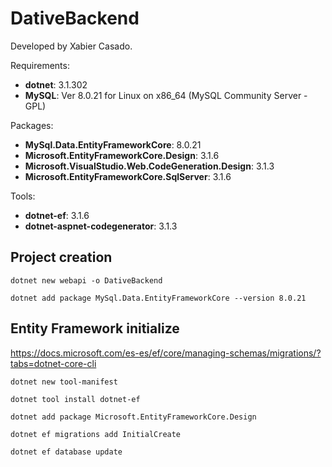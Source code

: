 # DativeBackend
Developed by Xabier Casado.

Requirements:
- **dotnet**: 3.1.302
- **MySQL**:  Ver 8.0.21 for Linux on x86_64 (MySQL Community Server - GPL)

Packages:
- **MySql.Data.EntityFrameworkCore**: 8.0.21
- **Microsoft.EntityFrameworkCore.Design**: 3.1.6
- **Microsoft.VisualStudio.Web.CodeGeneration.Design**: 3.1.3
- **Microsoft.EntityFrameworkCore.SqlServer**: 3.1.6

Tools:
- **dotnet-ef**: 3.1.6
- **dotnet-aspnet-codegenerator**: 3.1.3

## Project creation
```
dotnet new webapi -o DativeBackend

dotnet add package MySql.Data.EntityFrameworkCore --version 8.0.21
```

## Entity Framework initialize
https://docs.microsoft.com/es-es/ef/core/managing-schemas/migrations/?tabs=dotnet-core-cli

```
dotnet new tool-manifest

dotnet tool install dotnet-ef

dotnet add package Microsoft.EntityFrameworkCore.Design

dotnet ef migrations add InitialCreate

dotnet ef database update
```
